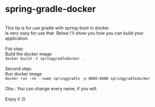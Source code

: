 # spring-gradle-docker
 \
This tip is for use gradle with spring-boot in docker. \
Is very easy for use that. Below I'll show you how you can build your application. \
 \
Fist step: \
Build the docker image \
``docker build -t springgradledocker . `` \
\
Second step: \
Run docker image \
``docker run -rm --name springgradle -p 8080:8080 springgradledocker `` \
 \
Obs.: You can change every name, if you will. \
 \
Enjoy it :D 
